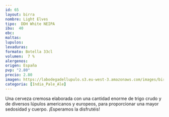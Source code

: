 ```yaml
--- 
id: 65
layout: birra
nombre: Light Elves
tipo:  DDH White NEIPA
ibu:  40
ebc:
maltas: 
lupulos: 
levaduras: 
formato: Botella 33cl
volumen:  7 %
alergenos: 
origen: España
pvp: "2.80"
precio: 2.80
imagen: https://labodegadellupulo.s3.eu-west-3.amazonaws.com/images/birras/lightelves.jpg
categoria: [India_Pale_Ale]
---
```


Una cerveza cremosa elaborada con una cantidad enorme de trigo crudo y de diversos lúpulos americanos y europeos, para proporcionar una mayor sedosidad y cuerpo.
¡Esperamos la disfrutéis!















